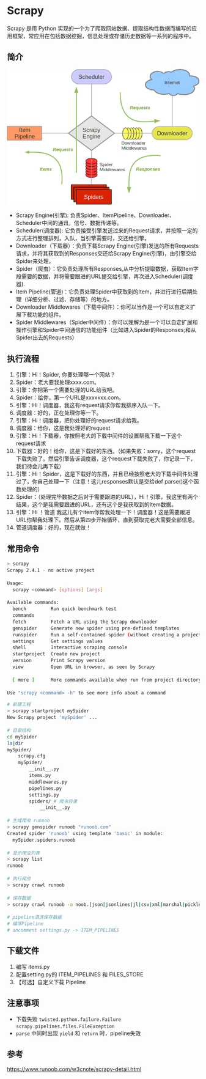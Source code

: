# Scrapy

Scrapy 是用 Python 实现的一个为了爬取网站数据、提取结构性数据而编写的应用框架，常应用在包括数据挖掘，信息处理或存储历史数据等一系列的程序中。

## 简介

![scrapy](scrapy.png)

* Scrapy Engine(引擎): 负责Spider、ItemPipeline、Downloader、Scheduler中间的通讯，信号、数据传递等。
* Scheduler(调度器): 它负责接受引擎发送过来的Request请求，并按照一定的方式进行整理排列，入队，当引擎需要时，交还给引擎。
* Downloader（下载器）：负责下载Scrapy Engine(引擎)发送的所有Requests请求，并将其获取到的Responses交还给Scrapy Engine(引擎)，由引擎交给Spider来处理，
* Spider（爬虫）：它负责处理所有Responses,从中分析提取数据，获取Item字段需要的数据，并将需要跟进的URL提交给引擎，再次进入Scheduler(调度器).
* Item Pipeline(管道)：它负责处理Spider中获取到的Item，并进行进行后期处理（详细分析、过滤、存储等）的地方。
* Downloader Middlewares（下载中间件）：你可以当作是一个可以自定义扩展下载功能的组件。
* Spider Middlewares（Spider中间件）：你可以理解为是一个可以自定扩展和操作引擎和Spider中间通信的功能组件（比如进入Spider的Responses;和从Spider出去的Requests）

## 执行流程

1. 引擎：Hi！Spider, 你要处理哪一个网站？
2. Spider：老大要我处理xxxx.com。
3. 引擎：你把第一个需要处理的URL给我吧。
4. Spider：给你，第一个URL是xxxxxxx.com。
5. 引擎：Hi！调度器，我这有request请求你帮我排序入队一下。
6. 调度器：好的，正在处理你等一下。
7. 引擎：Hi！调度器，把你处理好的request请求给我。
8. 调度器：给你，这是我处理好的request
9. 引擎：Hi！下载器，你按照老大的下载中间件的设置帮我下载一下这个request请求
10. 下载器：好的！给你，这是下载好的东西。（如果失败：sorry，这个request下载失败了。然后引擎告诉调度器，这个request下载失败了，你记录一下，我们待会儿再下载）
11. 引擎：Hi！Spider，这是下载好的东西，并且已经按照老大的下载中间件处理过了，你自己处理一下（注意！这儿responses默认是交给def parse()这个函数处理的）
12. Spider：（处理完毕数据之后对于需要跟进的URL），Hi！引擎，我这里有两个结果，这个是我需要跟进的URL，还有这个是我获取到的Item数据。
13. 引擎：Hi ！管道 我这儿有个item你帮我处理一下！调度器！这是需要跟进URL你帮我处理下。然后从第四步开始循环，直到获取完老大需要全部信息。
14. 管道调度器：好的，现在就做！

## 常用命令

```bash
> scrapy
Scrapy 2.4.1 - no active project

Usage:
  scrapy <command> [options] [args]     

Available commands:
  bench         Run quick benchmark test
  commands
  fetch         Fetch a URL using the Scrapy downloader
  genspider     Generate new spider using pre-defined templates
  runspider     Run a self-contained spider (without creating a project)
  settings      Get settings values
  shell         Interactive scraping console
  startproject  Create new project
  version       Print Scrapy version
  view          Open URL in browser, as seen by Scrapy

  [ more ]      More commands available when run from project directory

Use "scrapy <command> -h" to see more info about a command
```

```bash
# 新建工程
> scrapy startproject mySpider
New Scrapy project 'mySpider' ...

# 目录结构
cd mySpider
ls|dir
mySpider/
    scrapy.cfg
    mySpider/
        __init__.py
        items.py
        middlewares.py
        pipelines.py
        settings.py
        spiders/ # 爬虫目录
            __init__.py

# 生成爬虫 runoob
> scrapy genspider runoob "runoob.com"
Created spider 'runoob' using template 'basic' in module:
  mySpider.spiders.runoob

# 显示爬虫列表
> scrapy list
runoob

# 执行爬虫
> scrapy crawl runoob

# 保存数据
> scrapy crawl runoob -o noob.[json|jsonlines|jl|csv|xml|marshal|pickle]

# pipeline清洗保存数据
# 编写Pipeline
# uncomment settings.py -> ITEM_PIPELINES

```

## 下载文件

1. 编写 items.py
2. 配置setting.py的 ITEM_PIPELINES 和 FILES_STORE
3. 【可选】自定义下载 Pipeline

## 注意事项

* 下载失败 `twisted.python.failure.Failure scrapy.pipelines.files.FileException`
* `parse` 中同时出现 `yield` 和 `return` 时，pipeline失效

## 参考

<https://www.runoob.com/w3cnote/scrapy-detail.html>
